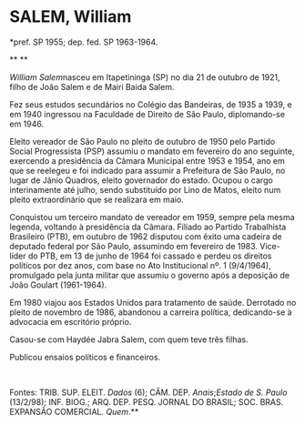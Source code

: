 SALEM, William 
===============

\*pref. SP 1955; dep. fed. SP 1963-1964.

** **

*William Salem*nasceu em Itapetininga (SP) no dia 21 de outubro de 1921,
filho de João Salem e de Mairi Baida Salem.

Fez seus estudos secundários no Colégio das Bandeiras, de 1935 a 1939, e
em 1940 ingressou na Faculdade de Direito de São Paulo, diplomando-se em
1946.

Eleito vereador de São Paulo no pleito de outubro de 1950 pelo Partido
Social Progressista (PSP) assumiu o mandato em fevereiro do ano
seguinte, exercendo a presidência da Câmara Municipal entre 1953 e 1954,
ano em que se reelegeu e foi indicado para assumir a Prefeitura de São
Paulo, no lugar de Jânio Quadros, eleito governador do estado. Ocupou o
cargo interinamente até julho, sendo substituído por Lino de Matos,
eleito num pleito extraordinário que se realizara em maio.

Conquistou um terceiro mandato de vereador em 1959, sempre pela mesma
legenda, voltando à presidência da Câmara. Filiado ao Partido
Trabalhista Brasileiro (PTB), em outubro de 1962 disputou com êxito uma
cadeira de deputado federal por São Paulo, assumindo em fevereiro de
1983. Vice-líder do PTB, em 13 de junho de 1964 foi cas­sado e perdeu os
direitos políticos por dez anos, com base no Ato Institucional nº. 1
(9/4/1964), promulgado pela junta militar que assumiu o governo após a
deposição de João Goulart (1961-1964).

Em 1980 viajou aos Estados Unidos para tratamento de saúde. Derrotado no
pleito de novembro de 1986, abandonou a carreira política, dedicando-se
à advocacia em escritório próprio.

Casou-se com Haydée Jabra Salem, com quem teve três filhas.

Publicou ensaios políticos e financeiros.

 

Fontes: TRIB. SUP. ELEIT. *Dados* (6); CÂM. DEP. *Anais*;*Estado de S.
Paulo* (13/2/98); INF. BIOG.; ARQ. DEP. PESQ. JORNAL DO BRASIL; SOC.
BRAS. EXPANSÃO COMERCIAL. *Quem*.**

 

